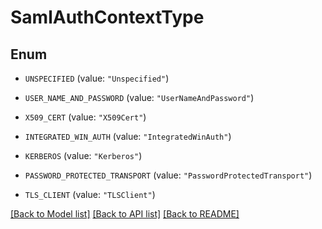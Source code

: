 # SamlAuthContextType

## Enum


* `UNSPECIFIED` (value: `"Unspecified"`)

* `USER_NAME_AND_PASSWORD` (value: `"UserNameAndPassword"`)

* `X509_CERT` (value: `"X509Cert"`)

* `INTEGRATED_WIN_AUTH` (value: `"IntegratedWinAuth"`)

* `KERBEROS` (value: `"Kerberos"`)

* `PASSWORD_PROTECTED_TRANSPORT` (value: `"PasswordProtectedTransport"`)

* `TLS_CLIENT` (value: `"TLSClient"`)


[[Back to Model list]](../README.md#documentation-for-models) [[Back to API list]](../README.md#documentation-for-api-endpoints) [[Back to README]](../README.md)


